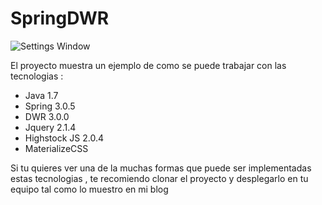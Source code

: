 # SpringDWR

![Settings Window](http://4.bp.blogspot.com/-kKzkmkV7EAE/VmDGVHbsg_I/AAAAAAAALdk/k0J6nPWjfyQ/s320/SpringDWR3.png
)

El proyecto muestra un ejemplo de como se puede trabajar con las tecnologias :

+ Java 1.7 
+ Spring 3.0.5 
+ DWR 3.0.0 
+ Jquery 2.1.4 
+ Highstock JS 2.0.4
+ MaterializeCSS

Si tu quieres ver una de la muchas formas que puede ser implementadas estas tecnologias , te recomiendo clonar el proyecto y desplegarlo en tu equipo tal como lo muestro en mi blog

